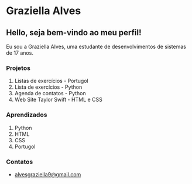 # Graziella Alves 


## Hello, seja bem-vindo ao meu perfil!

Eu sou a Graziella Alves, uma estudante de desenvolvimentos de sistemas de 17 anos. 

### Projetos
1. Listas de exercícios - Portugol
2. Lista de exercícios - Python
3. Agenda de contatos - Python
4. Web Site Taylor Swift - HTML e CSS


### Aprendizados
1. Python
2. HTML
3. CSS
4. Portugol

### Contatos 
- alvesgraziella9@gmail.com



          

<!--
**graziealves/graziealves** is a ✨ _special_ ✨ repository because its `README.md` (this file) appears on your GitHub profile.

Here are some ideas to get you started:

- 🔭 I’m currently working on ...
- 🌱 I’m currently learning ...
- 👯 I’m looking to collaborate on ...
- 🤔 I’m looking for help with ...
- 💬 Ask me about ...
- 📫 How to reach me: ...
- 😄 Pronouns: ...
- ⚡ Fun fact: ...
-->

